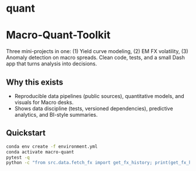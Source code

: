 # quant

# Macro-Quant-Toolkit
Three mini-projects in one: (1) Yield curve modeling, (2) EM FX volatility, (3) Anomaly detection on macro spreads.
Clean code, tests, and a small Dash app that turns analysis into decisions.

## Why this exists
- Reproducible data pipelines (public sources), quantitative models, and visuals for Macro desks.
- Shows data discipline (tests, versioned dependencies), predictive analytics, and BI-style summaries.

## Quickstart
```bash
conda env create -f environment.yml
conda activate macro-quant
pytest -q
python -c "from src.data.fetch_fx import get_fx_history; print(get_fx_history().tail())"
